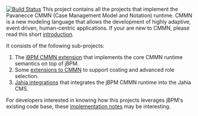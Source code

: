 [![Build Status](http://www.ifu-lobuntu.org:8080/job/pavanecce-cmmn/badge/icon)](http://www.ifu-lobuntu.org:8080/job/pavanecce-cmmn/)
This project contains all the projects that implement the Pavanecce CMMN (Case Management Model and Notation) runtime. CMMN is a new modeling language that allows the development of highly adaptive, event driven, human-centric applications. If your are new to CMMN, please read this short [introduction](cmmn-intro.md).

It consists of the following sub-projects:

1. The [jBPM CMMN extension](pavanecce-cmmn-jbpm/readme.md) that implements the core CMMN runtime semantics on top of jBPM.
2. Some [extensions to CMMN](pavanecce-cmmn-cfa/readme.md) to support costing and advanced role selection.
3. [Jahia integrations](pavanecce-cmmn-jahia/readme.md) that integrates the jBPM CMMN runtime into the Jahia CMS.

For developers interested in knowing how this projects leverages jBPM's existing code base, these [implementation notes](pavanecce-cmmn-jbpm/implementation_notes.md) may be interesting.
